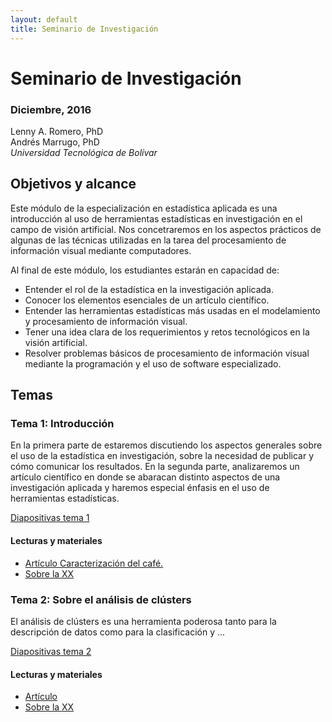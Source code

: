 ```yaml
---
layout: default
title: Seminario de Investigación
---
```


# Seminario de Investigación

### Diciembre, 2016

Lenny A. Romero, PhD    
Andrés Marrugo, PhD    
*Universidad Tecnológica de Bolívar*

##  Objetivos y alcance

Este módulo de la especialización en estadística aplicada es una introducción al uso de herramientas estadísticas en investigación en el campo de visión artificial. Nos concetraremos en los aspectos prácticos de algunas de las técnicas utilizadas en la tarea del procesamiento de información visual mediante computadores. 

Al final de este módulo, los estudiantes estarán en capacidad de:

- Entender el rol de la estadística en la investigación aplicada.
- Conocer los elementos esenciales de un artículo científico.
- Entender las herramientas estadísticas más usadas en el modelamiento y procesamiento de información visual.
- Tener una idea clara de los requerimientos y retos tecnológicos en la visión artificial.  
- Resolver problemas básicos de procesamiento de información visual mediante la programación y el uso de software especializado.


## Temas

### Tema 1: Introducción

En la primera parte de estaremos discutiendo los aspectos generales sobre el uso de la estadística en investigación, sobre la necesidad de publicar y cómo comunicar los resultados. En la segunda parte, analizaremos un artículo científico en donde se abaracan distinto aspectos de una investigación aplicada y haremos especial énfasis en el uso de herramientas estadísticas.


[Diapositivas tema 1]()

#### Lecturas y materiales

- [Artículo Caracterización del café.](/pdfs/24461-85726-1-PB.pdf)
- [Sobre la XX]()

### Tema 2: Sobre el análisis de clústers

El análisis de clústers es una herramienta poderosa tanto para la descripción de datos como para la clasificación y ...


[Diapositivas tema 2]()

#### Lecturas y materiales

- [Artículo]()
- [Sobre la XX]()